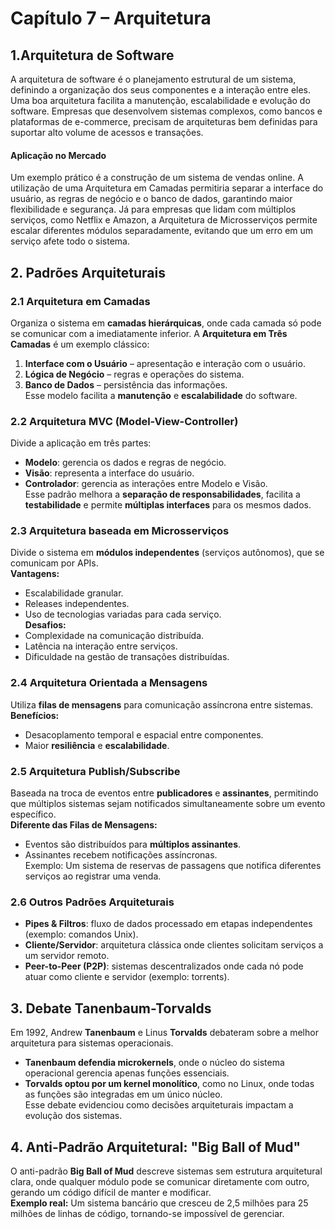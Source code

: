 # Capítulo 7 – Arquitetura  

## 1.Arquitetura de Software

A arquitetura de software é o planejamento estrutural de um sistema, definindo a organização dos seus componentes e a interação entre eles. Uma boa arquitetura facilita a manutenção, escalabilidade e evolução do software. Empresas que desenvolvem sistemas complexos, como bancos e plataformas de e-commerce, precisam de arquiteturas bem definidas para suportar alto volume de acessos e transações.

#### Aplicação no Mercado

Um exemplo prático é a construção de um sistema de vendas online. A utilização de uma Arquitetura em Camadas permitiria separar a interface do usuário, as regras de negócio e o banco de dados, garantindo maior flexibilidade e segurança. Já para empresas que lidam com múltiplos serviços, como Netflix e Amazon, a Arquitetura de Microsserviços permite escalar diferentes módulos separadamente, evitando que um erro em um serviço afete todo o sistema.
## 2. Padrões Arquiteturais  

### 2.1 Arquitetura em Camadas  
Organiza o sistema em **camadas hierárquicas**, onde cada camada só pode se comunicar com a imediatamente inferior. A **Arquitetura em Três Camadas** é um exemplo clássico:  
1. **Interface com o Usuário** – apresentação e interação com o usuário.  
2. **Lógica de Negócio** – regras e operações do sistema.  
3. **Banco de Dados** – persistência das informações.  
Esse modelo facilita a **manutenção** e **escalabilidade** do software.  

### 2.2 Arquitetura MVC (Model-View-Controller)  
Divide a aplicação em três partes:  
- **Modelo**: gerencia os dados e regras de negócio.  
- **Visão**: representa a interface do usuário.  
- **Controlador**: gerencia as interações entre Modelo e Visão.  
Esse padrão melhora a **separação de responsabilidades**, facilita a **testabilidade** e permite **múltiplas interfaces** para os mesmos dados.  

### 2.3 Arquitetura baseada em Microsserviços  
Divide o sistema em **módulos independentes** (serviços autônomos), que se comunicam por APIs.  
**Vantagens:**  
- Escalabilidade granular.  
- Releases independentes.  
- Uso de tecnologias variadas para cada serviço.  
**Desafios:**  
- Complexidade na comunicação distribuída.  
- Latência na interação entre serviços.  
- Dificuldade na gestão de transações distribuídas.  

### 2.4 Arquitetura Orientada a Mensagens  
Utiliza **filas de mensagens** para comunicação assíncrona entre sistemas.  
**Benefícios:**  
- Desacoplamento temporal e espacial entre componentes.  
- Maior **resiliência** e **escalabilidade**.  

### 2.5 Arquitetura Publish/Subscribe  
Baseada na troca de eventos entre **publicadores** e **assinantes**, permitindo que múltiplos sistemas sejam notificados simultaneamente sobre um evento específico.  
**Diferente das Filas de Mensagens:**  
- Eventos são distribuídos para **múltiplos assinantes**.  
- Assinantes recebem notificações assíncronas.  
Exemplo: Um sistema de reservas de passagens que notifica diferentes serviços ao registrar uma venda.  

### 2.6 Outros Padrões Arquiteturais  
- **Pipes & Filtros**: fluxo de dados processado em etapas independentes (exemplo: comandos Unix).  
- **Cliente/Servidor**: arquitetura clássica onde clientes solicitam serviços a um servidor remoto.  
- **Peer-to-Peer (P2P)**: sistemas descentralizados onde cada nó pode atuar como cliente e servidor (exemplo: torrents).  

## 3. Debate Tanenbaum-Torvalds  
Em 1992, Andrew **Tanenbaum** e Linus **Torvalds** debateram sobre a melhor arquitetura para sistemas operacionais.  
- **Tanenbaum defendia microkernels**, onde o núcleo do sistema operacional gerencia apenas funções essenciais.  
- **Torvalds optou por um kernel monolítico**, como no Linux, onde todas as funções são integradas em um único núcleo.  
Esse debate evidenciou como decisões arquiteturais impactam a evolução dos sistemas.  

## 4. Anti-Padrão Arquitetural: "Big Ball of Mud"  
O anti-padrão **Big Ball of Mud** descreve sistemas sem estrutura arquitetural clara, onde qualquer módulo pode se comunicar diretamente com outro, gerando um código difícil de manter e modificar.  
**Exemplo real:** Um sistema bancário que cresceu de 2,5 milhões para 25 milhões de linhas de código, tornando-se impossível de gerenciar.  



